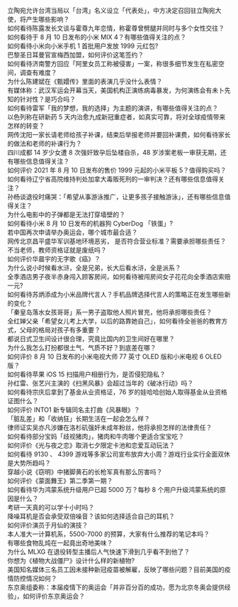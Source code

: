 立陶宛允许台湾当局以「台湾」名义设立「代表处」，中方决定召回驻立陶宛大使，将产生哪些影响？  
如何看待陈露发长文谈与霍尊九年恋情，称霍尊曾劈腿并同时与多个女性交往？  
如何看待于 8 月 10 日发布的小米 MIX 4？有哪些值得关注的点？  
如何看待小米向小米手机 1 首批用户发放 1999 元红包?  
巴黎圣日耳曼官宣梅西加盟，如何评价这笔签约？  
如何看待济南警方回应「阿里女员工称被侵害」一案，称很多细节发生在私密空间，调查有难度？  
为什么陈建斌在《甄嬛传》里面的表演几乎没什么表情？  
有媒体称：武汉军运会开幕当天，美国机构正演练病毒暴发，为何演练会有未卜先知的针对性？是巧合吗？  
如何看待雷军「我的梦想，我的选择」为主题的演讲，有哪些值得关注的点？  
以色列称在研新药 5 天内治愈九成新冠重症者，如真实可靠，将对全球疫情带来怎样的转变？  
网传沈阳一家长请老师给孩子补课，结束后举报老师并要回补课费，如何看待家长的做法和老师的补课行为？  
四川成都 14 岁少女遭 8 次强奸致孕后坠楼自杀，48 岁涉案老板一审获无期，还有哪些信息值得关注？  
如何评价 2021 年 8 月 10 日发布的售价 1999 元起的小米平板 5？值得购买吗？  
如何看待辽宁省高院维持判处加拿大毒贩死刑的一审判决？还有哪些信息值得关注？  
孙杨谈退役时痛哭：「希望从事游泳推广，让更多孩子接触游泳」，还有哪些信息值得关注？  
为什么电影中的子弹都是无法打穿墙壁的？  
如何看待小米 8 月 10 日发布的机器狗 CyberDog 「铁蛋」?  
若中国再次申请举办奥运会，哪个城市最合适？  
网传北京昌平盛华军训基地环境恶劣， 是否符合营业标准？需要承担哪些责任？  
不当老师，教师资格证就是废纸吗？  
如何评价华晨宇的无字歌《癌》？  
为什么说小时候看水浒，全是兄弟，长大后看水浒，全是派系？  
全季酒店男子夜半赤身闯入顾客房间，如何看待被闯房间女子花花向全季酒店索赔一元?  
如何看待苏炳添成为小米品牌代言人？手机品牌选择代言人的策略正在发生哪些新的变化？  
「秦皇岛落水女孩哥哥」系一男子盗取他人照片冒充，他将承担哪些责任？  
全红婵父亲「希望女儿考上大学，以后的路靠她自己」，如何看待全爸爸的教育方式，父母的格局对孩子有多重要？  
都说日式卫生间设计很合理，究竟比国内的卫生间好在哪里？  
为什么我怎么打扮都很土气、气质不好？到底差在哪？  
如何评价 8 月 10 日发布的小米电视大师 77 英寸 OLED 版和小米电视 6 OLED 版？  
如何看待苹果 iOS 15 扫描用户相册行为，是否侵犯隐私？  
孙红雷、张艺兴主演的《扫黑风暴》会超过当年的《破冰行动》吗？  
如何看待宗庆后拿到了基金从业资格证，76 岁的娃哈哈创始人取得基金从业资格证图什么？  
如何评价 INTO1 新专辑同名主打曲《风暴眼》？  
「脏乱差」和「收纳狂」长期生活在一起会怎么样？  
律师证实吴亦凡涉嫌在洛杉矶强奸未成年粉丝，他将承担怎样的法律责任？  
如何看待部分宝妈「歧视猪肉」，猪肉和牛肉哪个更适合宝宝吃？  
如何评价《光与夜之恋》取消七夕限定卡池和恋爱互动玩法？  
如何看待 9130 、 4399 游戏等多家公司宣布放弃大小周？游戏行业实行全面双休是大势所趋吗？  
穿越小说《窃明》中猪脚黄石的长枪军真有那么厉害吗？  
如何评价《蒙面舞王》第二季第一期？  
如何看待华为鸿蒙系统升级用户已超 5000 万？每秒 8 个用户升级鸿蒙系统的原因是什么？  
考研一天真的可以学十小时吗？  
降噪耳机是否会承受双倍噪音？该如何选择适合自己的耳机？  
如何评价演员于月仙的演技？  
本人准大一计算机系，5500-7000 的预算，大家有什么推荐的笔记本吗？  
有哪些食物乱炖在一起竟出奇地美味？  
为什么 MLXG 在退役转型主播后人气快速下滑到几乎看不到他了？  
你想为《植物大战僵尸》设计什么样的新植物?  
美国知名媒体三名员工因未接种新冠疫苗被解雇，反映了哪些问题？目前美国的疫情防控情况如何？  
东京奥组委称：本届疫情下的奥运会「并非百分百的成功，愿为北京冬奥会提供经验」，如何评价东京奥运会？  
